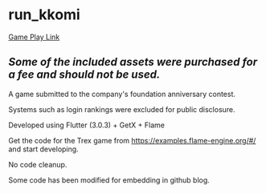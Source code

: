 # run_kkomi

[Game Play Link](https://jihwankim.github.io/flutter/Flutter%EB%A1%9C-%EA%B2%8C%EC%9E%84-%EB%A7%8C%EB%93%A4%EA%B8%B0/#%EA%B2%8C%EC%9E%84)

## *Some of the included assets were purchased for a fee and should not be used.*

A game submitted to the company's foundation anniversary contest.

Systems such as login rankings were excluded for public disclosure.

Developed using Flutter (3.0.3) + GetX + Flame

Get the code for the Trex game from https://examples.flame-engine.org/#/ and start developing.

No code cleanup.

Some code has been modified for embedding in github blog.
